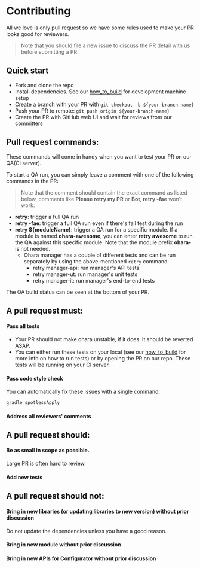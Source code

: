 # Contributing

All we love is only pull request so we have some rules used to make your PR looks good for reviewers.

> Note that you should file a new issue to discuss the PR detail with us before submitting a PR.

## Quick start

- Fork and clone the repo
- Install dependencies. See our [how_to_build](how_to_build.md#gradle-commands) for development machine setup
- Create a branch with your PR with `git checkout -b ${your-branch-name}`
- Push your PR to remote: `git push origin ${your-branch-name}`
- Create the PR with GitHub web UI and wait for reviews from our committers

## Pull request commands:

These commands will come in handy when you want to test your PR on our QA(CI server).

To start a QA run, you can simply leave a comment with one of the following commands in the PR:

> Note that the comment should contain the exact command as listed below, comments like **Please retry my PR** or **Bot, retry -fae** won't work:

- **retry**: trigger a full QA run
- **retry -fae**: trigger a full QA run even if there's fail test during the run
- **retry \${moduleName}**: trigger a QA run for a specific module. If a module is named **ohara-awesome**, you can enter **retry awesome** to run the QA against this specific module. Note that the module prefix **ohara-** is not needed.
  - Ohara manager has a couple of different tests and can be run separately by using the above-mentioned `retry` command.  
    - retry manager-api: run manager's API tests
    - retry manager-ut: run manager's unit tests
    - retry manager-it: run manager's end-to-end tests 

The QA build status can be seen at the bottom of your PR.

## A pull request must:

#### Pass all tests

- Your PR should not make ohara unstable, if it does. It should be reverted ASAP.
- You can either run these tests on your local (see our [how_to_build](how_to_build.md) for more info on how to run tests) or by opening the PR on our repo. These tests will be running on your CI server.

#### Pass code style check

You can automatically fix these issues with a single command:

```sh
gradle spotlessApply
```

#### Address all reviewers' comments

## A pull request should:

#### Be as small in scope as possible.

Large PR is often hard to review.

#### Add new tests

## A pull request should not:

#### Bring in new libraries (or updating libraries to new version) without prior discussion

Do not update the dependencies unless you have a good reason.

#### Bring in new module without prior discussion

#### Bring in new APIs for Configurator without prior discussion
